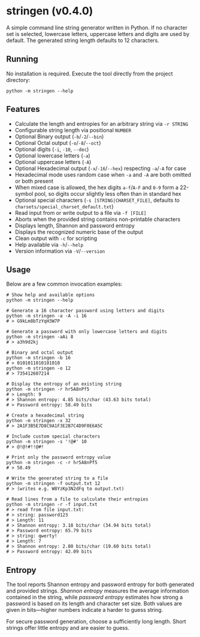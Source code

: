 # stringen (v0.4.0)

A simple command line string generator written in Python. If no character set
is selected, lowercase letters, uppercase letters and digits are used by
default. The generated string length defaults to 12 characters.

## Running

No installation is required. Execute the tool directly from the project
directory:

```shell
python -m stringen --help
```

## Features

- Calculate the length and entropies for an arbitrary string via `-r STRING`
- Configurable string length via positional `NUMBER`
- Optional Binary output (`-b`/`-2`/`--bin`)
- Optional Octal output (`-o`/`-8`/`--oct`)
- Optional digits (`-i`, `-10`, `--dec`)
- Optional lowercase letters (`-a`)
- Optional uppercase letters (`-A`)
- Optional Hexadecimal output (`-x`/`-16`/`--hex`) respecting `-a`/`-A` for case
- Hexadecimal mode uses random case when `-a` and `-A` are both omitted or both present
- When mixed case is allowed, the hex digits `a-f`/`A-F` and `0-9` form a 22-symbol
  pool, so digits occur slightly less often than in standard hex
- Optional special characters (`-s [STRING|CHARSET_FILE]`, defaults to `charsets/special_charset_default.txt`)
- Read input from or write output to a file via `-f [FILE]`
- Aborts when the provided string contains non-printable characters
- Displays length, Shannon and password entropy
- Displays the recognized numeric base of the output
- Clean output with `-c` for scripting
- Help available via `-h`/`--help`
- Version information via `-V`/`--version`

## Usage

Below are a few common invocation examples:

```shell
# Show help and available options
python -m stringen --help

# Generate a 16 character password using letters and digits
python -m stringen -a -A -i 16
# > G9kLm8bTzYqH3W7P

# Generate a password with only lowercase letters and digits
python -m stringen -aAi 8
# > a3h9d2kj
 
# Binary and octal output
python -m stringen -b 16
# > 0101011010101010
python -m stringen -o 12
# > 735412607214

# Display the entropy of an existing string
python -m stringen -r hr5A8nPf5
# > Length: 9
# > Shannon entropy: 4.85 bits/char (43.63 bits total)
# > Password entropy: 58.49 bits

# Create a hexadecimal string
python -m stringen -x 32
# > 2A1F3B5E7D8C9A1F3E2B7C4D9F0E6A5C

# Include custom special characters
python -m stringen -s '!@#' 10
# > @!@!#!!@#!

# Print only the password entropy value
python -m stringen -c -r hr5A8nPf5
# > 58.49

# Write the generated string to a file
python -m stringen -f output.txt 12
# > (writes e.g. W8YzKp3N2dFq to output.txt)

# Read lines from a file to calculate their entropies
python -m stringen -r -f input.txt
# > read from file input.txt:
# > string: password123
# > Length: 11
# > Shannon entropy: 3.18 bits/char (34.94 bits total)
# > Password entropy: 65.79 bits
# > string: qwerty!
# > Length: 7
# > Shannon entropy: 2.80 bits/char (19.60 bits total)
# > Password entropy: 42.09 bits
```

## Entropy

The tool reports Shannon entropy and password entropy for both generated and
provided strings. *Shannon entropy* measures the average information contained
in the string, while *password entropy* estimates how strong a password is based
on its length and character set size. Both values are given in bits&mdash;higher
numbers indicate a harder to guess string.

For secure password generation, choose a sufficiently long length.
Short strings offer little entropy and are easier to guess.
